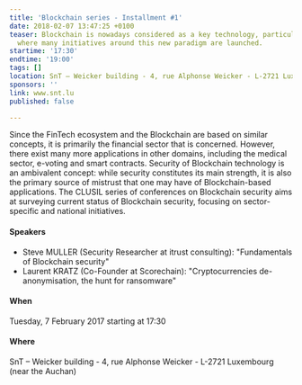 ```yaml
---
title: 'Blockchain series - Installment #1'
date: 2018-02-07 13:47:25 +0100
teaser: Blockchain is nowadays considered as a key technology, particularly in Luxembourg,
  where many initiatives around this new paradigm are launched.
startime: '17:30'
endtime: '19:00'
tags: []
location: SnT – Weicker building - 4, rue Alphonse Weicker - L-2721 Luxembourg
sponsors: ''
link: www.snt.lu
published: false

---
```

Since the FinTech ecosystem and the Blockchain are based on similar concepts, it is primarily the financial sector that is concerned. However, there exist many more applications in other domains, including the medical sector, e-voting and smart contracts. Security of Blockchain technology is an ambivalent concept: while security constitutes its main strength, it is also the primary source of mistrust that one may have of Blockchain-based applications. The CLUSIL series of conferences on Blockchain security aims at surveying current status of Blockchain security, focusing on sector-specific and national initiatives.

#### Speakers

* Steve MULLER (Security Researcher at itrust consulting): "Fundamentals of Blockchain security" 
* Laurent KRATZ (Co-Founder at Scorechain): "Cryptocurrencies de-anonymisation, the hunt for ransomware"

#### When

Tuesday, 7 February 2017 starting at 17:30

#### Where

SnT – Weicker building - 4, rue Alphonse Weicker - L-2721 Luxembourg (near the Auchan)